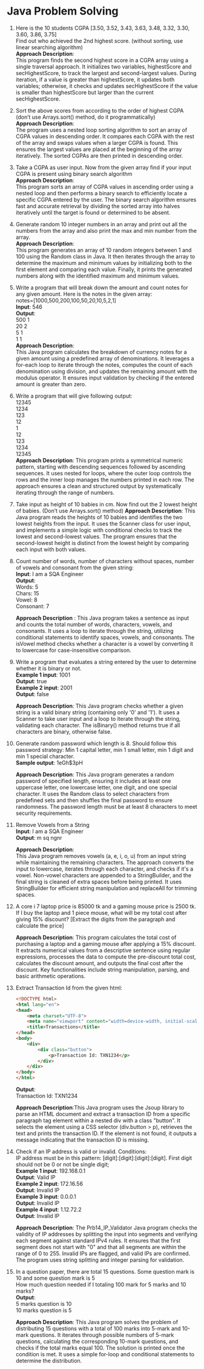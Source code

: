 # Java Problem Solving

1. Here is the 10 students CGPA [3.50, 3.52, 3.43, 3.63, 3.48, 3.32, 3.30, 3.60, 3.86, 3.75]  
   Find out who achieved the 2nd highest score. (without sorting, use linear searching algorithm)  
   **Approach Description**:  
   This program finds the second highest score in a CGPA array using a single traversal approach. It initializes two variables, highestScore and secHighestScore, to track the largest and second-largest values. During iteration, if a value is greater than highestScore, it updates both variables; otherwise, it checks and updates secHighestScore if the value is smaller than highestScore but larger than the current secHighestScore.

2. Sort the above scores from according to the order of highest CGPA (don’t use Arrays.sort() method, do it programmatically)  
   **Approach Description**:  
   The program uses a nested loop sorting algorithm to sort an array of CGPA values in descending order. It compares each CGPA with the rest of the array and swaps values when a larger CGPA is found. This ensures the largest values are placed at the beginning of the array iteratively. The sorted CGPAs are then printed in descending order.

3. Take a CGPA as user input. Now from the given array find if your input CGPA is present using binary search algorithm  
   **Approach Description**:  
   This program sorts an array of CGPA values in ascending order using a nested loop and then performs a binary search to efficiently locate a specific CGPA entered by the user. The binary search algorithm ensures fast and accurate retrieval by dividing the sorted array into halves iteratively until the target is found or determined to be absent.

4. Generate random 10 integer numbers in an array and print out all the numbers from the array and also print the max and min number from the array.  
   **Approach Description**:  
   This program generates an array of 10 random integers between 1 and 100 using the Random class in Java. It then iterates through the array to determine the maximum and minimum values by initializing both to the first element and comparing each value. Finally, it prints the generated numbers along with the identified maximum and minimum values.

5. Write a program that will break down the amount and count notes for any given amount. Here is the notes in the given array:  
   notes=[1000,500,200,100,50,20,10,5,2,1]  
   **Input**: 546  
   **Output**:  
   500 1  
   20 2  
   5 1  
   1 1  
    **Approach Description**:  
   This Java program calculates the breakdown of currency notes for a given amount using a predefined array of denominations. It leverages a for-each loop to iterate through the notes, computes the count of each denomination using division, and updates the remaining amount with the modulus operator. It ensures input validation by checking if the entered amount is greater than zero.

6. Write a program that will give following output:  
   12345  
   1234  
   123  
   12  
   1  
   12  
   123  
   1234  
   12345  
   **Approach Description**:
   This program prints a symmetrical numeric pattern, starting with descending sequences followed by ascending sequences. It uses nested for loops, where the outer loop controls the rows and the inner loop manages the numbers printed in each row. The approach ensures a clean and structured output by systematically iterating through the range of numbers.

7. Take input as height of 10 babies in cm. Now find out the 2 lowest height of babies. (Don’t use Arrays.sort() method)
   **Approach Description**:
   This Java program reads the heights of 10 babies and identifies the two lowest heights from the input. It uses the Scanner class for user input, and implements a simple logic with conditional checks to track the lowest and second-lowest values. The program ensures that the second-lowest height is distinct from the lowest height by comparing each input with both values.

8. Count number of words, number of characters without spaces, number of vowels and consonant from the given string:  
   **Input**: I am a SQA Engineer  
   **Output**:  
   Words: 5  
   Chars: 15  
   Vowel: 8  
   Consonant: 7
   
   **Approach Description** : 
   This Java program takes a sentence as input and counts the total number of words, characters, vowels, and consonants. It uses a loop to iterate through the string, utilizing conditional statements to identify spaces, vowels, and consonants. The isVowel method checks whether a character is a vowel by converting it to lowercase for case-insensitive comparison.

9. Write a program that evaluates a string entered by the user to determine whether it is binary or not.  
   **Example 1 input**: 1001  
   **Output**: true  
   **Example 2 input**: 2001  
   **Output**: false
    
    **Approach Description**: 
   This Java program checks whether a given string is a valid binary string (containing only '0' and '1'). It uses a Scanner to take user input and a loop to iterate through the string, validating each character. The isBinary() method returns true if all characters are binary, otherwise false.

10. Generate random password which length is 8. Should follow this password strategy: Min 1 capital letter, min 1 small letter, min 1 digit and min 1 special character.  
    **Sample output**: 1eGh$3pH
    
    **Approach Description**:
    This Java program generates a random password of specified length, ensuring it includes at least one uppercase letter, one lowercase letter, one digit, and one special character. It uses the Random class to select characters from predefined sets and then shuffles the final password to ensure randomness. The password length must be at least 8 characters to meet security requirements.

11. Remove Vowels from a String  
    **Input**: I am a SQA Engineer  
    **Output**: m sq ngnr
    
    **Approach Description**:  
    This Java program removes vowels (a, e, i, o, u) from an input string while maintaining the remaining characters. The approach converts the input to lowercase, iterates through each character, and checks if it's a vowel. Non-vowel characters are appended to a StringBuilder, and the final string is cleaned of extra spaces before being printed. It uses StringBuilder for efficient string manipulation and replaceAll for trimming spaces.

12. A core i 7 laptop price is 85000 tk and a gaming mouse price is 2500 tk. If I buy the laptop and 1 piece mouse, what will be my total cost after giving 15% discount? [Extract the digits from the paragraph and calculate the price]

    **Approach Description**:
    This program calculates the total cost of purchasing a laptop and a gaming mouse after applying a 15% discount. It extracts numerical values from a descriptive sentence using regular expressions, processes the data to compute the pre-discount total cost, calculates the discount amount, and outputs the final cost after the discount. Key functionalities include string manipulation, parsing, and basic arithmetic operations.

13. Extract Transaction Id from the given html:  
    ```html
    <!DOCTYPE html>
    <html lang="en">
    <head>
        <meta charset="UTF-8">
        <meta name="viewport" content="width=device-width, initial-scale=1.0">
        <title>Transactions</title>
    </head>
    <body>
        <div>
            <div class="button">
                <p>Transaction Id: TXN1234</p>
            </div>
        </div>
    </body>
    </html>
    ```  
    **Output**:  
    Transaction Id: TXN1234
    
    **Approach Description**:This Java program uses the Jsoup library to parse an HTML document and extract a transaction ID from a specific paragraph tag element within a nested div with a class "button". It selects the element using a CSS selector (div.button > p), retrieves the text and prints the transaction ID. If the element is not found, it outputs a message indicating that the transaction ID is missing.

14. Check if an IP address is valid or invalid. Conditions:  
    IP address must be in this pattern: [digit]:[digit]:[digit]:[digit]. First digit should not be 0 or not be single digit;  
    **Example 1 input**: 192.168.0.1  
    **Output**: Valid IP  
    **Example 2 input**: 172.16.56  
    **Output**: Invalid IP  
    **Example 3 input**: 0.0.0.1  
    **Output**: Invalid IP  
    **Example 4 input**: 1.12.72.2  
    **Output**: Invalid IP
    
    **Approach Description**:
    The Prb14_IP_Validator Java program checks the validity of IP addresses by splitting the input into segments and verifying each segment against standard IPv4 rules. It ensures that the first segment does not start with "0" and that all segments are within the range of 0 to 255. Invalid IPs are flagged, and valid IPs are confirmed. The program uses string splitting and integer parsing for validation.

15. In a question paper, there are total 15 questions. Some question mark is 10 and some question mark is 5  
    How much question needed if I totaling 100 mark for 5 marks and 10 marks?  
    **Output**:  
    5 marks question is 10  
    10 marks question is 5
    
    **Approach Description**:
    This Java program solves the problem of distributing 15 questions with a total of 100 marks into 5-mark and 10-mark questions. It iterates through possible numbers of 5-mark questions, calculating the corresponding 10-mark questions, and checks if the total marks equal 100. The solution is printed once the condition is met. It uses a simple for-loop and conditional statements to determine the distribution.
